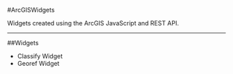 #ArcGISWidgets

Widgets created using the ArcGIS JavaScript and REST API.

---

##Widgets
* Classify Widget
* Georef Widget